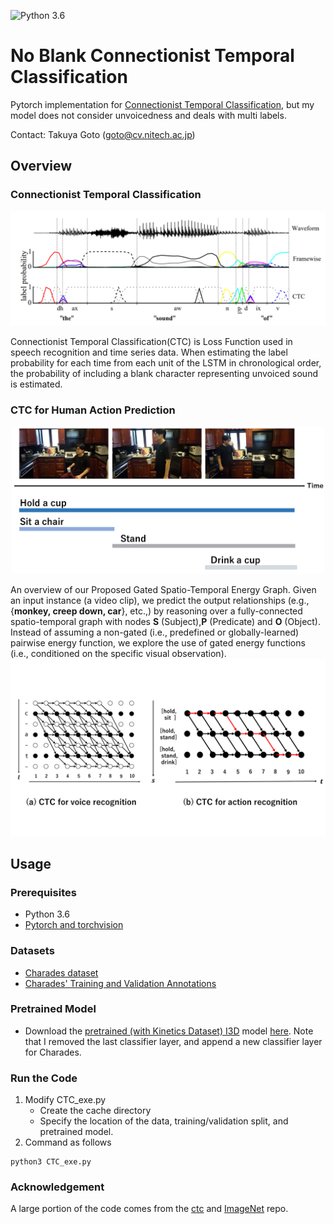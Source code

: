 
![Python 3.6](https://img.shields.io/badge/python-3.6-green.svg)  

# No Blank Connectionist Temporal Classification

Pytorch implementation for [Connectionist Temporal Classification](https://www.cs.toronto.edu/~graves/icml_2006.pdf), but my model does not consider unvoicedness and deals with multi labels.

Contact: Takuya Goto (goto@cv.nitech.ac.jp)

## Overview

### Connectionist Temporal Classification 
<p align="center">
<img src='imgs/ctc.png' width="1000px"/>

Connectionist Temporal Classification(CTC) is Loss Function used in speech recognition and time series data. When estimating the label probability for each time from each unit of the LSTM in chronological order, the probability of including a blank character representing unvoiced sound is estimated.


### CTC for Human Action Prediction
<p align="center">
<img src='imgs/action.png' width="500px"/>
   
An overview of our Proposed Gated Spatio-Temporal Energy Graph. Given an input instance (a video clip), we predict the output relationships (e.g., {**monkey, creep down, car**}, etc.,) by reasoning over a fully-connected spatio-temporal graph with nodes **S** (Subject),**P** (Predicate) and **O** (Object). Instead of assuming a non-gated (i.e., predefined or globally-learned) pairwise energy function, we explore the use of gated energy functions (i.e., conditioned on the specific visual observation).
<img src='imgs/ctc_action.png' width="1000px"/>

## Usage

### Prerequisites
- Python 3.6
- [Pytorch and torchvision](https://pytorch.org/)

### Datasets
- [Charades dataset](http://ai2-website.s3.amazonaws.com/data/Charades_v1_rgb.tar)
- [Charades' Training and Validation Annotations](http://ai2-website.s3.amazonaws.com/data/Charades.zip)

### Pretrained Model
- Download the [pretrained (with Kinetics Dataset) I3D](https://arxiv.org/abs/1705.07750) model [here](https://www.dropbox.com/s/r6ja11h06y2w83c/rgb_i3d_pretrained.pt?dl=0). Note that I removed the last classifier layer, and append a new classifier layer for Charades.

### Run the Code
1. Modify CTC_exe.py
    * Create the cache directory
    * Specify the location of the data, training/validation split, and pretrained model.
2. Command as follows
~~~~
python3 CTC_exe.py
~~~~

### Acknowledgement
A large portion of the code comes from the [ctc](https://github.com/vadimkantorov/ctc) and [ImageNet](https://github.com/pytorch/examples/tree/master/imagenet) repo.
